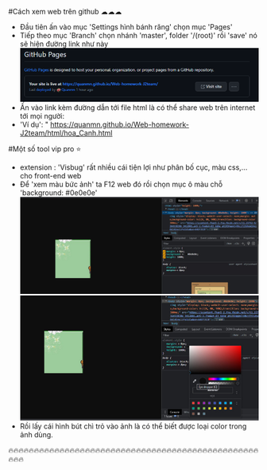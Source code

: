 #Cách xem web trên github ☁☁☁
- Đầu tiên ấn vào mục 'Settings hình bánh răng' chọn mục 'Pages'
- Tiếp theo mục 'Branch' chọn nhánh 'master', folder '/(root)' rồi 'save' nó sẽ hiện đường link như này
![](./image/ex1.jpg)
- Ấn vào link kèm đường dẫn tới file html là có thể share web trên internet tới mọi người: 
- 'Ví dụ': " https://quanmn.github.io/Web-homework-J2team/html/hoa_Canh.html

#Một số tool vip pro ⭐
- extension : 'Visbug' rất nhiều cái tiện lợi như phân bố cục, màu css,... cho front-end web
- Để 'xem màu bức ảnh' ta F12 web đó rồi chọn mục ô màu chỗ 'background: #0e0e0e'
![](./image/ex2.jpg)
![](./image/ex3.jpg)
- Rồi lấy cái hình bút chì trỏ vào ảnh là có thể biết được loại color trong ảnh dùng.

🔥🔥🔥🔥🔥🔥🔥🔥🔥🔥🔥🔥🔥🔥🔥🔥🔥🔥🔥🔥🔥🔥🔥🔥🔥🔥🔥🔥🔥🔥🔥🔥🔥🔥🔥🔥🔥🔥🔥🔥🔥🔥🔥🔥🔥🔥🔥🔥🔥🔥🔥🔥